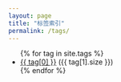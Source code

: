 ```yaml
---
layout: page
title: "标签索引"
permalink: /tags/
---
```


<ul>
  {% for tag in site.tags %}
    <li>
      <a href="/tags/{{ tag[0] }}/">{{ tag[0] }}</a> ({{ tag[1].size }})
    </li>
  {% endfor %}
</ul>
